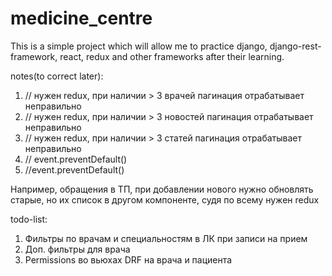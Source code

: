 # medicine_centre
This is a simple project which will allow me to practice django, django-rest-framework, react, redux and other frameworks after their learning.

notes(to correct later):
1) // нужен redux, при наличии > 3 врачей пагинация отрабатывает неправильно
2) // нужен redux, при наличии > 3 новостей пагинация отрабатывает неправильно
3) // нужен redux, при наличии > 3 статей пагинация отрабатывает неправильно 
4) // event.preventDefault()
5) //event.preventDefault()

Например, обращения в ТП, при добавлении нового нужно обновлять старые, но
их список в другом компоненте, судя по всему нужен redux

todo-list:
1) Фильтры по врачам и специальностям в ЛК при записи на прием
2) Доп. фильтры для врача
3) Permissions во вьюхах DRF на врача и пациента

